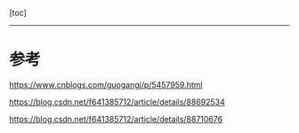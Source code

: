 [toc]



---

# 参考

https://www.cnblogs.com/guogangj/p/5457959.html

https://blog.csdn.net/f641385712/article/details/88692534

https://blog.csdn.net/f641385712/article/details/88710676